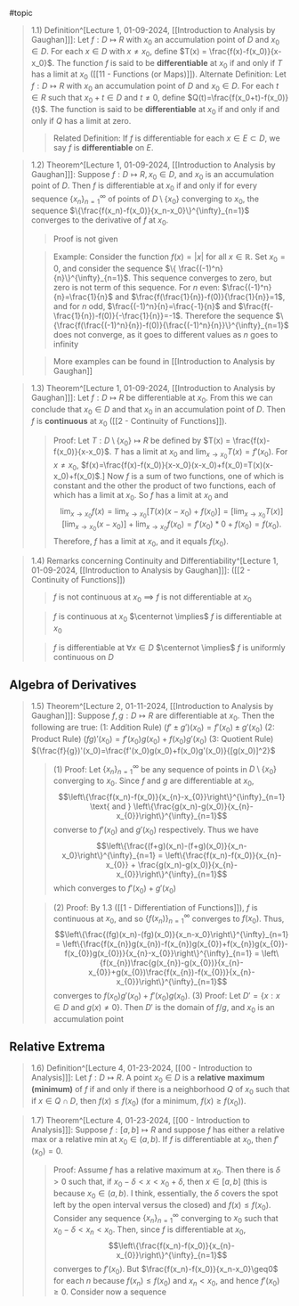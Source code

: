 #topic 

>1.1) Definition^[Lecture 1, 01-09-2024, [[Introduction to Analysis by Gaughan]]]: Let $f: D \mapsto R$ with $x_0$ an accumulation point of $D$ and $x_0 \in D$. For each $x \in D$ with $x \neq x_0$, define $T(x)  = \frac{f(x)-f(x_0)}{x-x_0}$. The function $f$ is said to be **differentiable** at $x_0$ if and only if $T$ has a limit at $x_0$ ([[11 - Functions (or Maps)]]).
>Alternate Definition: Let $f: D \mapsto R$ with $x_0$ an accumulation point of $D$ and $x_0 \in D$. For each $t \in R$ such that $x_0 + t \in D$ and $t \neq 0$, define $Q(t)=\frac{f(x_0+t)-f(x_0)}{t}$. The function is said to be **differentiable** at $x_0$ if and only if and only if $Q$ has a limit at zero. 
>>Related Definition: If $f$ is differentiable for each $x \in E \subset D$, we say $f$ is **differentiable** on $E$.

>1.2) Theorem^[Lecture 1, 01-09-2024, [[Introduction to Analysis by Gaughan]]]: Suppose $f: D \mapsto R, x_0 \in D$, and $x_0$ is an accumulation point of $D$. Then $f$ is differentiable at $x_0$ if and only if for every sequence $\{x_n\}^{\infty}_{n=1}$ of points of $D \setminus \{x_0\}$ converging to $x_0$, the sequence $\{\frac{f(x_n)-f(x_0)}{x_n-x_0}\}^{\infty}_{n=1}$ converges to the derivative of $f$ at $x_0$.
>>Proof is not given
>
>>Example: Consider the function $f(x)=|x|$ for all $x \in \mathbb{R}$. Set $x_0=0$, and consider the sequence $\{ \frac{(-1)^n}{n}\}^{\infty}_{n=1}$. This sequence converges to zero, but zero is not term of this sequence. 
>>For *n* even: $\frac{(-1)^n}{n}=\frac{1}{n}$ and $\frac{f(\frac{1}{n})-f(0)}{\frac{1}{n}}=1$, and for *n* odd, $\frac{(-1)^n}{n}=\frac{-1}{n}$ and $\frac{f(-\frac{1}{n})-f(0)}{-\frac{1}{n}}=-1$.
>>Therefore the sequence $\{\frac{f(\frac{(-1)^n}{n})-f(0)}{\frac{(-1)^n}{n}}\}^{\infty}_{n=1}$ does not converge, as it goes to different values as *n* goes to infinity
>
>>More examples can be found in [[Introduction to Analysis by Gaughan]]

>1.3) Theorem^[Lecture 1, 01-09-2024, [[Introduction to Analysis by Gaughan]]]: Let $f: D \mapsto R$ be differentiable at $x_0$. From this we can conclude that $x_0 \in D$ and that $x_0$ in an accumulation point of $D$. Then $f$ is **continuous** at $x_0$ ([[2 - Continuity of Functions]]).
>>Proof: Let $T: D \setminus \{x_0\} \mapsto R$ be defined by $T(x) = \frac{f(x)-f(x_0)}{x-x_0}$.
>>$T$ has a limit at $x_0$ and $\lim_{x \rightarrow x_0} T(x)=f'(x_0)$. For $x \neq x_0$, $f(x)=\frac{f(x)-f(x_0)}{x-x_0}(x-x_0)+f(x_0)=T(x)(x-x_0)+f(x_0)$.]
>>Now $f$ is a sum of two functions, one of which is constant and the other the product of two functions, each of which has a limit at $x_0$. So $f$ has a limit at $x_0$ and $$\lim_{x \rightarrow x_0} f(x)= \lim_{x \rightarrow x_0}[T(x)(x-x_0)+f(x_{0})] = [\lim_{x \rightarrow x_0}T(x)][\lim_{x \rightarrow x_0}(x-x_{0})]+\lim_{x \rightarrow x_0}f(x_0) = f'(x_{0})*0 + f(x_{0})=f(x_{0}).$$
>>Therefore, $f$ has a limit at $x_0$, and it equals $f(x_0)$. 

>1.4) Remarks concerning Continuity and Differentiability^[Lecture 1, 01-09-2024, [[Introduction to Analysis by Gaughan]]]: ([[2 - Continuity of Functions]])
>>$f$ is not continuous at $x_{0}$ $\implies$ $f$ is not differentiable at $x_0$
>
>>$f$ is continuous at $x_0$ $\centernot \implies$ $f$ is differentiable at $x_0$
>
>>$f$ is differentiable at $\forall x \in D$ $\centernot \implies$ $f$ is uniformly continuous on $D$

## Algebra of Derivatives

>1.5) Theorem^[Lecture 2, 01-11-2024, [[Introduction to Analysis by Gaughan]]]: Suppose $f, g : D \mapsto R$ are differentiable at $x_0$. Then the following are true:
>(1: Addition Rule) $(f' \pm g')(x_0) = f'(x_0) \pm g'(x_0)$
>(2: Product Rule) $(fg)'(x_0) = f'(x_0)g(x_0)+f(x_0)g'(x_0)$
>(3: Quotient Rule) $(\frac{f}{g})'(x_0)=\frac{f'(x_0)g(x_0)+f(x_0)g'(x_0)}{[g(x_0)]^2}$
>>(1) Proof: Let $\{x_n\}^{\infty}_{n=1}$ be any sequence of points in $D \setminus \{x_0\}$ converging to $x_0$. Since $f$ and $g$ are differentiable at $x_0$, $$\left\{\frac{f(x_n)-f(x_0)}{x_{n}-x_{0}}\right\}^{\infty}_{n=1} \text{ and } \left\{\frac{g(x_n)-g(x_0)}{x_{n}-x_{0}}\right\}^{\infty}_{n=1}$$
>>converse to $f'(x_0) \text{ and } g'(x_0)$ respectively. Thus we have $$\left\{\frac{(f+g)(x_n)-(f+g)(x_0)}{x_n-x_0}\right\}^{\infty}_{n=1} = \left\{\frac{f(x_n)-f(x_0)}{x_{n}-x_{0}} + \frac{g(x_n)-g(x_0)}{x_{n}-x_{0}}\right\}^{\infty}_{n=1}$$
>>which converges to $f'(x_0)+g'(x_0)$
>
>>(2) Proof: By 1.3 ([[1 - Differentiation of Functions]]),  $f$ is continuous at $x_0$, and so $\{f(x_n)\}^{\infty}_{n=1}$ converges to $f(x_0)$. Thus, $$\left\{\frac{(fg)(x_n)-(fg)(x_0)}{x_n-x_0}\right\}^{\infty}_{n=1} = \left\{\frac{f(x_{n})g(x_{n})-f(x_{n})g(x_{0})+f(x_{n})g(x_{0})-f(x_{0})g(x_{0})}{x_{n}-x_{0}}\right\}^{\infty}_{n=1} = \left\{f(x_{n})\frac{g(x_{n})-g(x_{0})}{x_{n}-x_{0}}+g(x_{0})\frac{f(x_{n})-f(x_{0})}{x_{n}-x_{0}}\right\}^{\infty}_{n=1}$$
>>converges to $f(x_0)g'(x_0) +f'(x_0)g(x_0)$.
>>(3) Proof: Let $D' = \{x:x \in D \text{ and }g(x) \neq 0\}$. Then $D'$ is the domain of $f / g$, and $x_0$ is an accumulation point 

## Relative Extrema

>1.6) Definition^[Lecture 4, 01-23-2024, [[00 - Introduction to Analysis]]]: Let $f: D \mapsto R$. A point $x_0 \in D$ is a **relative maximum (minimum)** of $f$ if and only if there is a neighborhood $Q$ of $x_0$ such that if $x \in Q \cap D$, then $f(x) \leq f(x_0)$ (for a minimum, $f(x) \geq f(x_0)$). 

>1.7) Theorem^[Lecture 4, 01-23-2024, [[00 - Introduction to Analysis]]]:  Suppose $f: [a,b] \mapsto R$ and suppose $f$ has either a relative max or a relative min at $x_0 \in (a,b)$. If $f$ is differentiable at $x_0$, then $f'(x_0)=0$.
>>Proof: Assume $f$ has a relative maximum at $x_0$. Then there is $\delta > 0$ such that, if $x_0-\delta<x<x_0+\delta$, then $x \in [a,b]$ (this is because $x_0 \in (a,b)$. I think, essentially, the $\delta$ covers the spot left by the open interval versus the closed) and $f(x) \leq f(x_0)$. Consider any sequence $\{x_n\}^{\infty}_{n=1}$ converging to $x_0$ such that $x_0-\delta< x_n<x_0$. Then, since $f$ is differentiable at $x_0$, $$\left\{\frac{f(x_n)-f(x_0)}{x_{n}-x_{0}}\right\}^{\infty}_{n=1}$$ converges to $f'(x_0)$. But $\frac{f(x_n)-f(x_0)}{x_n-x_0}\geq0$ for each $n$ because $f(x_n) \leq f(x_0)$ and $x_n<x_0$, and hence $f'(x_0) \geq 0$. Consider now a sequence 